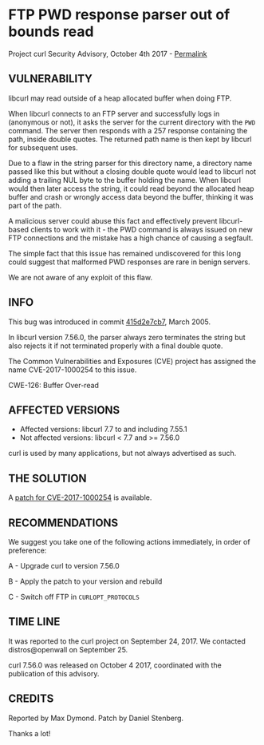FTP PWD response parser out of bounds read
==========================================

Project curl Security Advisory, October 4th 2017 -
[Permalink](https://curl.haxx.se/docs/CVE-2017-1000254.html)

VULNERABILITY
-------------

libcurl may read outside of a heap allocated buffer when doing FTP.

When libcurl connects to an FTP server and successfully logs in (anonymous or
not), it asks the server for the current directory with the `PWD` command. The
server then responds with a 257 response containing the path, inside double
quotes. The returned path name is then kept by libcurl for subsequent uses.

Due to a flaw in the string parser for this directory name, a directory name
passed like this but without a closing double quote would lead to libcurl not
adding a trailing NUL byte to the buffer holding the name. When libcurl would
then later access the string, it could read beyond the allocated heap buffer
and crash or wrongly access data beyond the buffer, thinking it was part of
the path.

A malicious server could abuse this fact and effectively prevent libcurl-based
clients to work with it - the PWD command is always issued on new FTP
connections and the mistake has a high chance of causing a segfault.

The simple fact that this issue has remained undiscovered for this long could
suggest that malformed PWD responses are rare in benign servers.

We are not aware of any exploit of this flaw.

INFO
----

This bug was introduced in commit
[415d2e7cb7](https://github.com/curl/curl/commit/415d2e7cb7), March 2005.

In libcurl version 7.56.0, the parser always zero terminates the string but
also rejects it if not terminated properly with a final double quote.

The Common Vulnerabilities and Exposures (CVE) project has assigned the name
CVE-2017-1000254 to this issue.

CWE-126: Buffer Over-read

AFFECTED VERSIONS
-----------------

- Affected versions: libcurl 7.7 to and including 7.55.1
- Not affected versions: libcurl < 7.7 and >= 7.56.0

curl is used by many applications, but not always advertised as such.

THE SOLUTION
------------

A [patch for CVE-2017-1000254](https://curl.haxx.se/CVE-2017-1000254.patch) is
available.

RECOMMENDATIONS
---------------

We suggest you take one of the following actions immediately, in order of
preference:

 A - Upgrade curl to version 7.56.0

 B - Apply the patch to your version and rebuild

 C - Switch off FTP in `CURLOPT_PROTOCOLS`

TIME LINE
---------

It was reported to the curl project on September 24, 2017.  We contacted
distros@openwall on September 25.

curl 7.56.0 was released on October 4 2017, coordinated with the publication
of this advisory.

CREDITS
-------

Reported by Max Dymond. Patch by Daniel Stenberg.

Thanks a lot!
